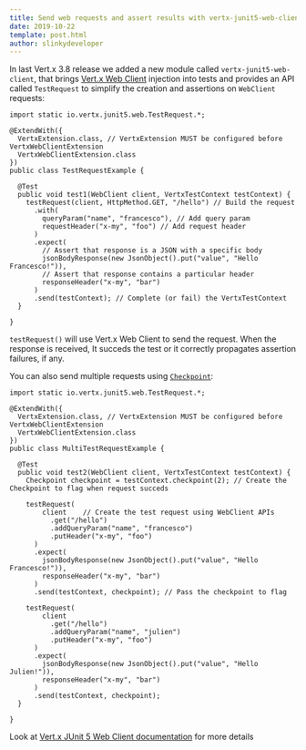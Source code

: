 ```yaml
---
title: Send web requests and assert results with vertx-junit5-web-client
date: 2019-10-22
template: post.html
author: slinkydeveloper
---
```


In last Vert.x 3.8 release we added a new module called `vertx-junit5-web-client`, that brings [Vert.x Web Client](https://vertx.io/docs/vertx-web-client/java/) injection
into tests and provides an API called `TestRequest` to simplify the creation and assertions on `WebClient` requests:

```
import static io.vertx.junit5.web.TestRequest.*;

@ExtendWith({
  VertxExtension.class, // VertxExtension MUST be configured before VertxWebClientExtension
  VertxWebClientExtension.class
})
public class TestRequestExample {

  @Test
  public void test1(WebClient client, VertxTestContext testContext) {
    testRequest(client, HttpMethod.GET, "/hello") // Build the request
      .with(
        queryParam("name", "francesco"), // Add query param
        requestHeader("x-my", "foo") // Add request header
      )
      .expect(
        // Assert that response is a JSON with a specific body
        jsonBodyResponse(new JsonObject().put("value", "Hello Francesco!")),
        // Assert that response contains a particular header
        responseHeader("x-my", "bar")
      )
      .send(testContext); // Complete (or fail) the VertxTestContext
  }

}
```

`testRequest()` will use Vert.x Web Client to send the request. When the response is received, It succeds the test or it correctly propagates assertion failures, if any.

You can also send multiple requests using [`Checkpoint`](https://vertx.io/docs/apidocs/io/vertx/junit5/Checkpoint.html):

```
import static io.vertx.junit5.web.TestRequest.*;

@ExtendWith({
  VertxExtension.class, // VertxExtension MUST be configured before VertxWebClientExtension
  VertxWebClientExtension.class
})
public class MultiTestRequestExample {

  @Test
  public void test2(WebClient client, VertxTestContext testContext) {
    Checkpoint checkpoint = testContext.checkpoint(2); // Create the Checkpoint to flag when request succeds

    testRequest(
        client    // Create the test request using WebClient APIs
          .get("/hello")
          .addQueryParam("name", "francesco")
          .putHeader("x-my", "foo")
      )
      .expect(
        jsonBodyResponse(new JsonObject().put("value", "Hello Francesco!")),
        responseHeader("x-my", "bar")
      )
      .send(testContext, checkpoint); // Pass the checkpoint to flag

    testRequest(
        client
          .get("/hello")
          .addQueryParam("name", "julien")
          .putHeader("x-my", "foo")
      )
      .expect(
        jsonBodyResponse(new JsonObject().put("value", "Hello Julien!")),
        responseHeader("x-my", "bar")
      )
      .send(testContext, checkpoint);
  }

}
```

Look at [Vert.x JUnit 5 Web Client documentation](https://vertx.io/docs/vertx-junit5-web-client/java/) for more details
